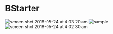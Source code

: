# BStarter

![screen shot 2018-05-24 at 4 03 20 am](https://user-images.githubusercontent.com/29652821/40482019-245dfb54-5f08-11e8-9594-ae57018e6d8f.png)
![sample](https://user-images.githubusercontent.com/29652821/40482037-322f133a-5f08-11e8-9741-790d7635eeb7.png)
![screen shot 2018-05-24 at 4 02 30 am](https://user-images.githubusercontent.com/29652821/40482033-303cd6de-5f08-11e8-953c-937f98bd6f86.png)
